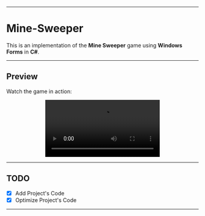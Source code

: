 * * *

# Mine-Sweeper

This is an implementation of the **Mine Sweeper** game using **Windows Forms** in **C#**.

---

## Preview

Watch the game in action:

<div align="center">
    <video src="https://github.com/user-attachments/assets/1b46453e-f098-49ad-8a79-d0e07ed8eec7" loop></video>
</div>

---

## TODO

- [x] Add Project's Code
- [x] Optimize Project's Code

* * *
